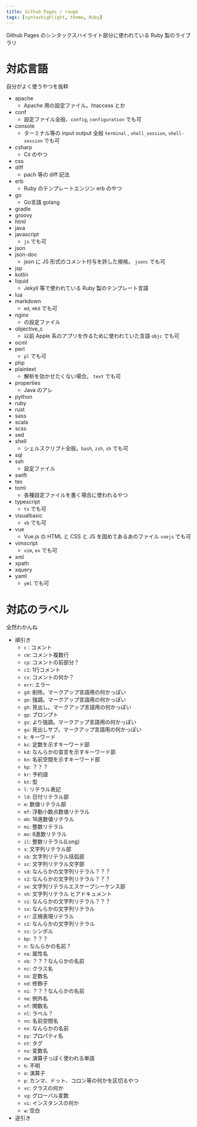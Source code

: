 ```yaml
---
title: Github Pages / rouge
tags: [syntaxhighlight, theme, Ruby]
---
```


Github Pages のシンタックスハイライト部分に使われている Ruby 製のライブラリ

対応言語
================================================================================
自分がよく使うやつを抜粋

- apache
  - Apache 用の設定ファイル。htaccess とか
- conf
  - 設定ファイル全般、`config`, `configuration` でも可
- console
  - ターミナル等の input output 全般 `terminal` , `shell_session`, `shell-session` でも可
- csharp
  - C♯ のやつ
- css
- diff
  - pach 等の diff 記法
- erb
  - Ruby のテンプレートエンジン erb のやつ
- go
  - Go言語 golang
- gradle
- groovy
- html
- java
- javascript
  - `js` でも可
- json
- json-doc
  - json に JS 形式のコメント付与を許した規格。 `jsonc` でも可
- jsp
- kotlin
- liquid
  - Jekyll 等で使われている Ruby 製のテンプレート言語
- lua
- markdown
  - `md`, `mkd` でも可
- nginx
  - の設定ファイル
- objective_c
  - 以前 Apple 系のアプリを作るために使われていた言語 `objc` でも可
- ocml
- perl
  - `pl` でも可
- php
- plaintext
  - 解析を効かせたくない場合。 `text` でも可
- properties
  - Java のアレ
- python
- ruby
- rust
- sass
- scala
- scss
- sed
- shell
  - シェルスクリプト全般。`bash`, `zsh`, `sh` でも可
- sql
- ssh
  - 設定ファイル
- swift
- tex
- toml
  - 各種設定ファイルを書く場合に使われるやつ
- typescript
  - `ts` でも可
- visualbasic
  - `vb` でも可
- vue
  - Vue.js の HTML と CSS と JS を固めてあるあのファイル `vuejs` でも可
- vimscript
  - `vim`, `ex` でも可
- xml
- xpath
- xquery
- yaml
  - `yml` でも可


対応のラベル
================================================================================
全然わかんね

- 順引き
  - `c` : コメント
  - `cm`: コメント複数行
  - `cp`: コメントの前部分？
  - `c1`: 1行コメント
  - `cs`: コメントの何か？
  - `err`: エラー
  - `gd`: 削除。マークアップ言語用の何かっぽい
  - `ge`: 強調。マークアップ言語用の何かっぽい
  - `gh`: 見出し。マークアップ言語用の何かっぽい
  - `gp`: プロンプト
  - `gs`: より強調。マークアップ言語用の何かっぽい
  - `gu`: 見出しサブ。マークアップ言語用の何かっぽい
  - `k`: キーワード
  - `kc`: 定数を示すキーワード部
  - `kd`: なんらかの宣言を示すキーワード部
  - `kn`: 名前空間を示すキーワード部
  - `kp`: ？？？
  - `kr`: 予約語
  - `kt`: 型
  - `l`: リテラル表記
  - `ld`: 日付リテラル部
  - `m`: 数値リテラル部
  - `mf`: 浮動小数点数値リテラル
  - `mh`: 16進数値リテラル
  - `mi`: 整数リテラル
  - `mo`: 8進数リテラル
  - `il`: 整数リテラル(Long)
  - `s`: 文字列リテラル部
  - `sb`: 文字列リテラル括弧部
  - `sc`: 文字列リテラル文字部
  - `sd`: なんらかの文字列リテラル？？？
  - `s2`: なんらかの文字列リテラル？？？
  - `se`: 文字列リテラルエスケープシーケンス部
  - `sh`: 文字列リテラル ヒアドキュメント
  - `si`: なんらかの文字列リテラル？？？
  - `sx`: なんらかの文字列リテラル
  - `sr`: 正規表現リテラル
  - `s1`: なんらかの文字列リテラル
  - `ss`: シンボル
  - `bp`: ？？？
  - `n`: なんらかの名前？
  - `na`: 属性名
  - `nb`: ？？？なんらかの名前
  - `nc`: クラス名
  - `no`: 定数名
  - `nd`: 修飾子
  - `ni`: ？？？なんらかの名前
  - `ne`: 例外名
  - `nf`: 関数名
  - `nl`: ラベル？
  - `nn`: 名前空間名
  - `nx`: なんらかの名前
  - `py`: プロパティ名
  - `nt`: タグ
  - `nv`: 変数名
  - `ow`: 演算子っぽく使われる単語
  - `h`: 不明
  - `o`: 演算子
  - `p`: カンマ、ドット、コロン等の何かを区切るやつ
  - `vc`: クラスの何か
  - `vg`: グローバル変数
  - `vi`: インスタンスの何か
  - `w`: 空白
- 逆引き




